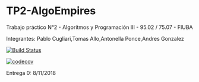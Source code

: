 ﻿# TP2-AlgoEmpires
Trabajo práctico N°2 - Algoritmos y Programación III - 95.02 / 75.07 - FIUBA

Integrantes: Pablo Cugliari,Tomas Allo,Antonella Ponce,Andres Gonzalez

[![Build Status](https://travis-ci.org/GrupoTP2AlgoIII/TP2-AlgoEmpires.svg?branch=master)](https://travis-ci.org/GrupoTP2AlgoIII/TP2-AlgoEmpires)

[![codecov](https://codecov.io/gh/GrupoTP2AlgoIII/TP2-AlgoEmpires/branch/master/graph/badge.svg)](https://codecov.io/gh/GrupoTP2AlgoIII/TP2-AlgoEmpires)



Entrega 0: 8/11/2018
